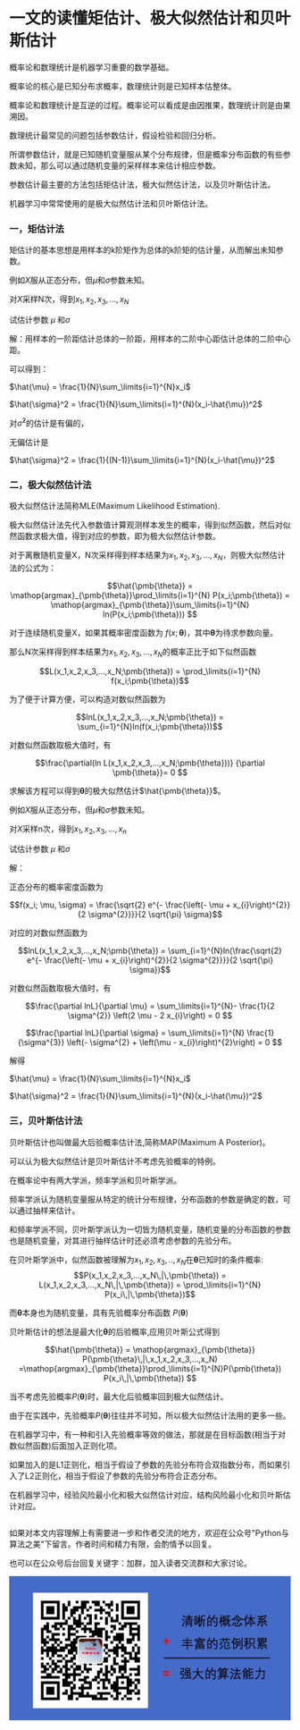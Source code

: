 # 一文的读懂矩估计、极大似然估计和贝叶斯估计

<!-- #region -->
概率论和数理统计是机器学习重要的数学基础。

概率论的核心是已知分布求概率，数理统计则是已知样本估整体。

概率论和数理统计是互逆的过程。概率论可以看成是由因推果，数理统计则是由果溯因。

数理统计最常见的问题包括参数估计，假设检验和回归分析。



所谓参数估计，就是已知随机变量服从某个分布规律，但是概率分布函数的有些参数未知，那么可以通过随机变量的采样样本来估计相应参数。

参数估计最主要的方法包括矩估计法，极大似然估计法，以及贝叶斯估计法。

机器学习中常常使用的是极大似然估计法和贝叶斯估计法。

<!-- #endregion -->

### 一，矩估计法


矩估计的基本思想是用样本的k阶矩作为总体的k阶矩的估计量，从而解出未知参数。

例如$X$服从正态分布，但$\mu$和$\sigma$参数未知。

对$X$采样N次，得到$x_1,x_2,x_3,...,x_N$

试估计参数 $\mu$ 和$\sigma$


解：用样本的一阶距估计总体的一阶距，用样本的二阶中心距估计总体的二阶中心距。

可以得到：

$\hat{\mu} = \frac{1}{N}\sum_\limits{i=1}^{N}x_i$

$\hat{\sigma}^2 = \frac{1}{N}\sum_\limits{i=1}^{N}(x_i-\hat{\mu})^2$

对$\hat{\sigma}^2$的估计是有偏的，

无偏估计是

$\hat{\sigma}^2 = \frac{1}{(N-1)}\sum_\limits{i=1}^{N}(x_i-\hat{\mu})^2$


### 二，极大似然估计法


极大似然估计法简称MLE(Maximum Likelihood Estimation).

极大似然估计法先代入参数值计算观测样本发生的概率，得到似然函数，然后对似然函数求极大值，得到对应的参数，即为极大似然估计参数。

对于离散随机变量X，N次采样得到样本结果为$x_1,x_2,x_3,...,x_N$，则极大似然估计法的公式为：

$$\hat{\pmb{\theta}}
= \mathop{argmax}_{\pmb{\theta}}\prod_\limits{i=1}^{N} P(x_i;\pmb{\theta})
= \mathop{argmax}_{\pmb{\theta}}\sum_\limits{i=1}^{N} ln(P(x_i;\pmb{\theta}))
$$


对于连续随机变量X，如果其概率密度函数为 $f(x;\pmb{\theta})$，其中$\pmb{\theta}$为待求参数向量。

那么N次采样得到样本结果为$x_1,x_2,x_3,...,x_N$的概率正比于如下似然函数

$$L(x_1,x_2,x_3,...,x_N;\pmb{\theta})
= \prod_\limits{i=1}^{N} f(x_i;\pmb{\theta})$$

为了便于计算方便，可以构造对数似然函数为

$$lnL(x_1,x_2,x_3,...,x_N;\pmb{\theta}) = \sum_{i=1}^{N}ln(f(x_i;\pmb{\theta}))$$

对数似然函数取极大值时，有

$$\frac{\partial(ln L(x_1,x_2,x_3,...,x_N;\pmb{\theta}))}
{\partial \pmb{\theta}}= 0 $$

求解该方程可以得到$\pmb{\theta}$的极大似然估计$\hat{\pmb{\theta}}$。


例如$X$服从正态分布，但$\mu$和$\sigma$参数未知。

对$X$采样n次，得到$x_1,x_2,x_3,...,x_n$

试估计参数 $\mu$ 和$\sigma$


解：

正态分布的概率密度函数为

$$f(x_i; \mu, \sigma) = \frac{\sqrt{2} e^{- \frac{\left(- \mu + x_{i}\right)^{2}}{2 \sigma^{2}}}}{2 \sqrt{\pi} \sigma}$$ 

对应的对数似然函数为

$$lnL(x_1,x_2,x_3,...,x_N;\pmb{\theta}) = \sum_{i=1}^{N}ln(\frac{\sqrt{2} e^{- \frac{\left(- \mu + x_{i}\right)^{2}}{2 \sigma^{2}}}}{2 \sqrt{\pi} \sigma})$$

对数似然函数取极大值时，有

$$\frac{\partial lnL}{\partial \mu} = 
\sum_\limits{i=1}^{N}- \frac{1}{2 \sigma^{2}} \left(2 \mu - 2 x_{i}\right) = 0
$$

$$\frac{\partial lnL}{\partial \sigma} =
\sum_\limits{i=1}^{N}
\frac{1}{\sigma^{3}} \left(- \sigma^{2} + \left(\mu - x_{i}\right)^{2}\right) = 0
$$

解得

$\hat{\mu} = \frac{1}{N}\sum_\limits{i=1}^{N}x_i$

$\hat{\sigma}^2 = \frac{1}{N}\sum_\limits{i=1}^{N}(x_i-\hat{\mu})^2$


### 三，贝叶斯估计法


贝叶斯估计也叫做最大后验概率估计法,简称MAP(Maximum A Posterior)。

可以认为极大似然估计是贝叶斯估计不考虑先验概率的特例。

在概率论中有两大学派，频率学派和贝叶斯学派。

频率学派认为随机变量服从特定的统计分布规律，分布函数的参数是确定的数，可以通过抽样来估计。

和频率学派不同，贝叶斯学派认为一切皆为随机变量，随机变量的分布函数的参数也是随机变量，对其进行抽样估计时还必须考虑参数的先验分布。


<!-- #region -->
在贝叶斯学派中，似然函数被理解为$x_1,x_2,x_3,..,x_N$在$\pmb{\theta}$已知时的条件概率:
$$P(x_1,x_2,x_3,...,x_N\,|\,\pmb{\theta}) = L(x_1,x_2,x_3,...,x_N\,|\,\pmb{\theta})
= \prod_\limits{i=1}^{N} P(x_i\,|\,\pmb{\theta})$$

而$\pmb{\theta}$本身也为随机变量，具有先验概率分布函数 $P(\pmb{\theta})$

贝叶斯估计的想法是最大化$\pmb{\theta}$的后验概率,应用贝叶斯公式得到

$$\hat{\pmb{\theta}} = \mathop{argmax}_{\pmb{\theta}} P(\pmb{\theta}\,|\,x_1,x_2,x_3,...,x_N)
=\mathop{argmax}_{\pmb{\theta}}\prod_\limits{i=1}^{N}P(\pmb{\theta}) P(x_i\,|\,\pmb{\theta})
$$

当不考虑先验概率$P(\pmb{\theta})$时，最大化后验概率回到极大似然估计。

由于在实践中，先验概率$P(\pmb{\theta})$往往并不可知，所以极大似然估计法用的更多一些。

在机器学习中，有一种和引入先验概率等效的做法，那就是在目标函数(相当于对数似然函数)后面加入正则化项。

如果加入的是L1正则化，相当于假设了参数的先验分布符合双指数分布，而如果引入了L2正则化，相当于假设了参数的先验分布符合正态分布。


在机器学习中，经验风险最小化和极大似然估计对应，结构风险最小化和贝叶斯估计对应。
<!-- #endregion -->

```python

```

如果对本文内容理解上有需要进一步和作者交流的地方，欢迎在公众号"Python与算法之美"下留言。作者时间和精力有限，会酌情予以回复。

也可以在公众号后台回复关键字：加群，加入读者交流群和大家讨论。


![](./data/Python与算法之美logo.jpg)
